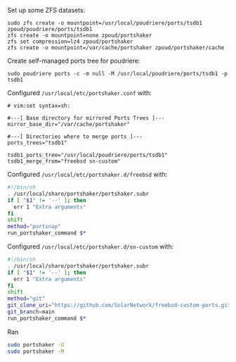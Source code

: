 Set up some ZFS datasets:

```
sudo zfs create -o mountpoint=/usr/local/poudriere/ports/tsdb1 zpoud/poudriere/ports/tsdb1
zfs create -o mountpoint=none zpoud/portshaker
zfs set compression=lz4 zpoud/portshaker
zfs create -o mountpoint=/var/cache/portshaker zpoud/portshaker/cache
```

Create self-managed ports tree for poudriere:
```
sudo poudriere ports -c -m null -M /usr/local/poudriere/ports/tsdb1 -p tsdb1
```

Configured `/usr/local/etc/portshaker.conf` with:

```
# vim:set syntax=sh:

#---[ Base directory for mirrored Ports Trees ]---
mirror_base_dir="/var/cache/portshaker"

#---[ Directories where to merge ports ]---
ports_trees="tsdb1"

tsdb1_ports_tree="/usr/local/poudriere/ports/tsdb1"
tsdb1_merge_from="freebsd sn-custom"
```

Configured `/usr/local/etc/portshaker.d/freebsd` with:

```sh
#!/bin/sh
. /usr/local/share/portshaker/portshaker.subr
if [ "$1" != '--' ]; then
  err 1 "Extra arguments"
fi
shift
method="portsnap"
run_portshaker_command $*
```

Configured `/usr/local/etc/portshaker.d/sn-custom` with:

```sh
#!/bin/sh
. /usr/local/share/portshaker/portshaker.subr
if [ "$1" != '--' ]; then
  err 1 "Extra arguments"
fi
shift
method="git"
git_clone_uri="https://github.com/SolarNetwork/freebsd-custom-ports.git"
git_branch=main
run_portshaker_command $*
```

Ran

```sh
sudo portshaker -U
sudo portshaker -M
```
